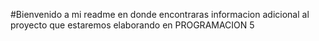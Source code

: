 #Bienvenido a mi readme en donde encontraras informacion adicional al proyecto que estaremos elaborando en PROGRAMACION 5 